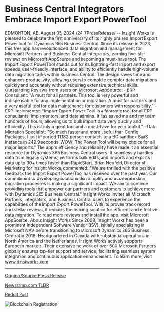 # Business Central Integrators Embrace Import Export PowerTool

EDMONTON, AB, August 05, 2024 /24-7PressRelease/ -- Insight Works is pleased to celebrate the first anniversary of its highly praised Import Export PowerTool for Dynamics 365 Business Central. Since its release in 2023, this free app has revolutionized data migration and management for Microsoft Partners and Business Central integrators, earning five-star reviews on Microsoft AppSource and becoming a must-have tool.  The Import Export PowerTool stands out for its lightning-fast import and export speeds, user-friendly interface, and ability to efficiently handle high-volume data migration tasks within Business Central. The design saves time and enhances productivity, allowing users to complete complex data migrations quickly and accurately without requiring extensive technical skills.  Outstanding Reviews from Users on Microsoft AppSource:  - ERP Consultant: "A must for all partners. This tool is very powerful and indispensable for any implementation or migration. A must for partners and a very useful tool for data maintenance for customers with responsibility." - ERP Implementor: "Import Export Power Tool is a fantastic tool for all ERP consultants, implementors, and data admins. It has saved me and my team hundreds of hours, allowing us to bulk import data very quickly and efficiently. This is truly a great tool and a must-have for your toolkit." - Data Migration Specialist: "So much faster and more useful than Config Packages. I just imported 11,182 person contacts to a BC sandbox SaaS instance in 249.9 seconds. WOW! The Power Tool will be my choice for all major imports."  The app's efficiency and reliability have made it an essential resource for Dynamics 365 Business Central users. It seamlessly handles data from legacy systems, performs bulk edits, and imports and exports data up to 30+ times faster than RapidStart.  Brian Neufeld, Director of Marketing for Insight Works, commented: "We are thrilled with the positive feedback the Import Export PowerTool has received over the past year. Our commitment to developing solutions that simplify and accelerate data migration processes is making a significant impact. We aim to continue providing tools that empower our partners and customers to achieve more with Dynamics 365 Business Central."  Insight Works invites all Microsoft Partners, integrators, and Business Central users to experience the capabilities of the Import Export PowerTool. With its proven track record and stellar reviews, it remains the leading solution for efficient and effective data migration.  To read more reviews and install the app, visit Microsoft AppSource.  About Insight Works  Since 2008, Insight Works has been a prominent Independent Software Vendor (ISV), initially specializing in Microsoft NAV before transitioning to Microsoft Dynamics 365 Business Central in 2018. Headquartered in Canada with substantial operations in North America and the Netherlands, Insight Works actively supports European markets. Their extensive network of over 500 Microsoft Partners globally ensures top-tier support and service, facilitating seamless system integration and continuous application enhancement. To learn more, visit www.dmsiworks.com. 

---

[Original/Source Press Release](https://www.24-7pressrelease.com/press-release/512966/business-central-integrators-embrace-import-export-powertool)
                    

[Newsramp.com TLDR](None) 



[Reddit Post](https://www.reddit.com/r/technology_press/comments/1ekhlyf/insight_works_celebrates_oneyear_anniversary_of/) 



![Blockchain Registration](https://cdn.newsramp.app/24-7PressRelease/qrcode/248/5/bendXYKD.webp)